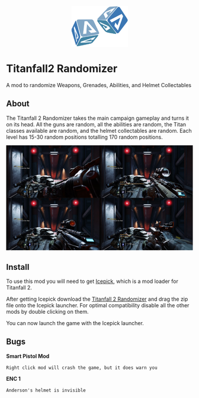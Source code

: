 <p align="center" style="text-align:center"><img width="153" height="110" src="https://github.com/taskinoz/Titanfall2-Randomizer/blob/3c2ef1dee87e8d12cdd236b032a9da2cb638327b/assets/TitanfallDice.png" alt="Titanfall 2 Randomizer Mod" /></p>

# Titanfall2 Randomizer
A mod to randomize Weapons, Grenades, Abilities, and Helmet Collectables

## About

The Titanfall 2 Randomizer takes the main campaign gameplay and turns it on its head. All the guns are random, all the abilities are random, the Titan classes available are random, and the helmet collectables are random. Each level has 15-30 random positions totalling 170 random positions.

![Screenshot showing 4 different loadouts](https://github.com/taskinoz/Titanfall2-Randomizer/blob/093503b204ac59118384013d3611795b17a483fb/assets/RandomizerScreenshot.png)

## Install

To use this mod you will need to get [Icepick](https://titanfallmods.com/), which is a mod loader for Titanfall 2.

After getting Icepick download the [Titanfall 2 Randomizer](https://github.com/taskinoz/Titanfall-Randomizer-Hints/releases) and drag the zip file onto the Icepick launcher. For optimal compatibility disable all the other mods by double clicking on them.

You can now launch the game with the Icepick launcher.


## Bugs
**Smart Pistol Mod**
```
Right click mod will crash the game, but it does warn you
```
**ENC 1**
```
Anderson's helmet is invisible
```
